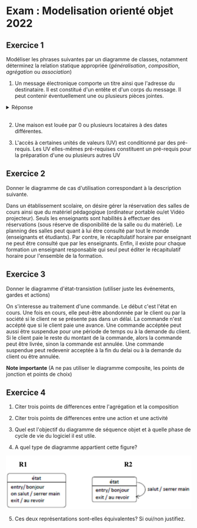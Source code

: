 # Exam : Modelisation orienté objet 2022

## Exercice 1

Modéliser les phrases suivantes par un diagramme de classes, notamment déterminez la relation statique appropriée (_généralisation_, _composition_, _agrégation_ ou _association_)

1. Un message électronique comporte un titre ainsi que l'adresse du destinataire. Il est constitué d'un entête et d'un corps du message. Il peut contenir éventuellement une ou plusieurs pièces jointes.

<details><summary>Réponse</summary>
</details>
<br>

2. Une maison est louée par 0 ou plusieurs locataires à des dates différentes.

3. L'accès à certaines unités de valeurs (UV) est conditionné par des pré-requis. Les UV elles-mêmes pré-requises constituent un pré-requis pour la préparation d'une ou plusieurs autres UV

## Exercice 2

Donner le diagramme de cas d'utilisation correspondant à la description suivante.

Dans un établissement scolaire, on désire gérer la réservation des salles de cours ainsi que du matériel pédagogique (ordinateur portable ou/et Vidéo projecteur). Seuls les enseignants sont habilités à effectuer des réservations (sous réserve de disponibilité de la salle ou du matériel). Le planning des salles peut quant à lui être consulté par tout le monde (enseignants et étudiants). Par contre, le récapitulatif horaire par enseignant ne peut être consulté que par les enseignants. Enfin, il existe pour chaque formation un enseignant responsable qui seul peut éditer le récapitulatif horaire pour l'ensemble de la formation.

## Exercice 3

Donner le diagramme d'état-transistion (utiliser juste les événements, gardes et actions)

On s'interesse au traitement d'une commande. Le début c'est l'état en cours. Une fois en cours, elle peut-être abondonnée par le client ou par la société si le client ne se présente pas dans un délai. La commande n'est accépté que si le client paie une avance. Une commande accéptée peut aussi être suspendue pour une période de temps ou à la demande du client. Si le client paie le reste du montant de la commande, alors la commande peut être livrée, sinon la commande est annulée. Une commande suspendue peut redevenir acceptée à la fin du delai ou à la demande du client ou être annulée.

**Note importante** (A ne pas utiliser le diagramme composite, les points de jonction et points de choix)

## Exercice 4

1. Citer trois points de differences entre l'agrégation et la composition

2. Citer trois points de differences entre une action et une activité

3. Quel est l'objectif du diagramme de séquence objet et à quelle phase de cycle de vie du logiciel il est utile.

4. A quel type de diagramme appartient cette figure?

<p align=center>
    <img src="./figure1.png">
<p>

5. Ces deux représentations sont-elles équivalentes? Si oui/non justifiez.
